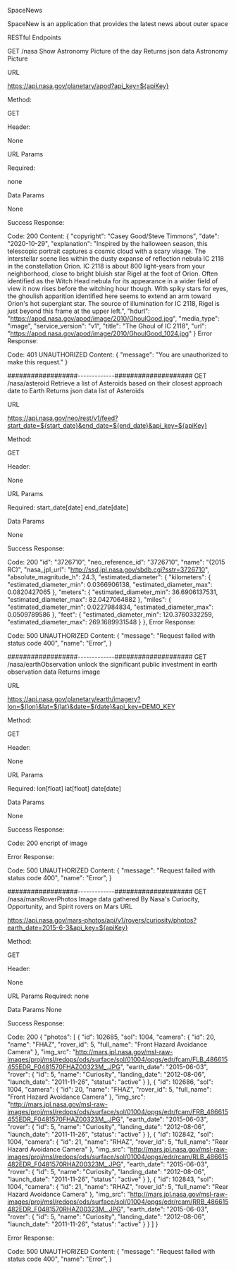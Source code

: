 SpaceNews

SpaceNew is an application that provides the latest news about outer space

RESTful Endpoints

GET /nasa
Show Astronomy Picture of the day
Returns json data Astronomy Picture

URL

https://api.nasa.gov/planetary/apod?api_key=${apiKey}

Method:

GET

Header:

None

URL Params

Required:

none

Data Params

None

Success Response:

Code: 200
Content:
{
    "copyright": "Casey Good/Steve Timmons",
    "date": "2020-10-29",
    "explanation": "Inspired by the halloween season, this telescopic portrait captures a cosmic cloud with a scary visage. The interstellar scene lies within the dusty expanse of reflection nebula IC 2118 in the constellation Orion. IC 2118 is about 800 light-years from your neighborhood, close to bright bluish star Rigel at the foot of Orion. Often identified as the Witch Head nebula for its appearance in a wider field of view it now rises before the witching hour though. With spiky stars for eyes, the ghoulish apparition identified here seems to extend an arm toward Orion's hot supergiant star. The source of illumination for IC 2118, Rigel is just beyond this frame at the upper left.",
    "hdurl": "https://apod.nasa.gov/apod/image/2010/GhoulGood.jpg",
    "media_type": "image",
    "service_version": "v1",
    "title": "The Ghoul of IC 2118",
    "url": "https://apod.nasa.gov/apod/image/2010/GhoulGood_1024.jpg"
}
Error Response:

Code: 401 UNAUTHORIZED
Content:
{
  "message": "You are unauthorized to make this request."
}

##################-------------####################
GET /nasa/asteroid
Retrieve a list of Asteroids based on their closest approach date to Earth
Returns json data list of Asteroids

URL

https://api.nasa.gov/neo/rest/v1/feed?start_date=${start_date}&end_date=${end_date}&api_key=${apiKey}

Method:

GET

Header:

None

URL Params

Required:
start_date[date]
end_date[date]


Data Params

None

Success Response:

Code: 200
                "id": "3726710",
                "neo_reference_id": "3726710",
                "name": "(2015 RC)",
                "nasa_jpl_url": "http://ssd.jpl.nasa.gov/sbdb.cgi?sstr=3726710",
                "absolute_magnitude_h": 24.3,
                "estimated_diameter": {
                    "kilometers": {
                        "estimated_diameter_min": 0.0366906138,
                        "estimated_diameter_max": 0.0820427065
                    },
                    "meters": {
                        "estimated_diameter_min": 36.6906137531,
                        "estimated_diameter_max": 82.0427064882
                    },
                    "miles": {
                        "estimated_diameter_min": 0.0227984834,
                        "estimated_diameter_max": 0.0509789586
                    },
                    "feet": {
                        "estimated_diameter_min": 120.3760332259,
                        "estimated_diameter_max": 269.1689931548
                    }
                },
Error Response:

Code: 500 UNAUTHORIZED
Content:
{
    "message": "Request failed with status code 400",
    "name": "Error",
}

##################-------------####################
GET /nasa/earthObservation
unlock the significant public investment in earth observation data
Returns image

URL

https://api.nasa.gov/planetary/earth/imagery?lon=${lon}&lat=${lat}&date=${date}&api_key=DEMO_KEY

Method:

GET

Header:

None

URL Params

Required:
lon[float]
lat[float]
date[date]


Data Params

None

Success Response:

Code: 200
encript of image

Error Response:

Code: 500 UNAUTHORIZED
Content:
{
    "message": "Request failed with status code 400",
    "name": "Error",
}

##################-------------####################
GET /nasa/marsRoverPhotos
Image data gathered By Nasa's Curiocity, Opportunity, and Spirit rovers on Mars
URL

https://api.nasa.gov/mars-photos/api/v1/rovers/curiosity/photos?earth_date=2015-6-3&api_key=${apiKey}

Method:

GET

Header:

None

URL Params
Required:
none

Data Params
None

Success Response:

Code: 200
{
    "photos": [
        {
            "id": 102685,
            "sol": 1004,
            "camera": {
                "id": 20,
                "name": "FHAZ",
                "rover_id": 5,
                "full_name": "Front Hazard Avoidance Camera"
            },
            "img_src": "http://mars.jpl.nasa.gov/msl-raw-images/proj/msl/redops/ods/surface/sol/01004/opgs/edr/fcam/FLB_486615455EDR_F0481570FHAZ00323M_.JPG",
            "earth_date": "2015-06-03",
            "rover": {
                "id": 5,
                "name": "Curiosity",
                "landing_date": "2012-08-06",
                "launch_date": "2011-11-26",
                "status": "active"
            }
        },
        {
            "id": 102686,
            "sol": 1004,
            "camera": {
                "id": 20,
                "name": "FHAZ",
                "rover_id": 5,
                "full_name": "Front Hazard Avoidance Camera"
            },
            "img_src": "http://mars.jpl.nasa.gov/msl-raw-images/proj/msl/redops/ods/surface/sol/01004/opgs/edr/fcam/FRB_486615455EDR_F0481570FHAZ00323M_.JPG",
            "earth_date": "2015-06-03",
            "rover": {
                "id": 5,
                "name": "Curiosity",
                "landing_date": "2012-08-06",
                "launch_date": "2011-11-26",
                "status": "active"
            }
        },
        {
            "id": 102842,
            "sol": 1004,
            "camera": {
                "id": 21,
                "name": "RHAZ",
                "rover_id": 5,
                "full_name": "Rear Hazard Avoidance Camera"
            },
            "img_src": "http://mars.jpl.nasa.gov/msl-raw-images/proj/msl/redops/ods/surface/sol/01004/opgs/edr/rcam/RLB_486615482EDR_F0481570RHAZ00323M_.JPG",
            "earth_date": "2015-06-03",
            "rover": {
                "id": 5,
                "name": "Curiosity",
                "landing_date": "2012-08-06",
                "launch_date": "2011-11-26",
                "status": "active"
            }
        },
        {
            "id": 102843,
            "sol": 1004,
            "camera": {
                "id": 21,
                "name": "RHAZ",
                "rover_id": 5,
                "full_name": "Rear Hazard Avoidance Camera"
            },
            "img_src": "http://mars.jpl.nasa.gov/msl-raw-images/proj/msl/redops/ods/surface/sol/01004/opgs/edr/rcam/RRB_486615482EDR_F0481570RHAZ00323M_.JPG",
            "earth_date": "2015-06-03",
            "rover": {
                "id": 5,
                "name": "Curiosity",
                "landing_date": "2012-08-06",
                "launch_date": "2011-11-26",
                "status": "active"
            }
        }
    ]
}

Error Response:

Code: 500 UNAUTHORIZED
Content:
{
    "message": "Request failed with status code 400",
    "name": "Error",
}